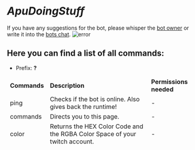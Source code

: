 # **_ApuDoingStuff_** 
If you have any suggestions for the bot, please whisper the [bot owner](https://twitch.tv/benASTRO) or write it into the [bots chat](https://twitch.tv/ApuDoingStuff/chat).
<img src="https://static-cdn.jtvnw.net/jtv_user_pictures/c1b46cfb-6bd0-48a7-8bdf-db288daa35f2-profile_image-300x300.png" alt="error">
## Here you can find a list of all commands:

* Prefix: **?**

<table>
  <thead>
    <td>
      <b> Commands </b>
    </td>
    <td>
      <b> Description </b>
    </td>
    <td>
      <b> Permissions needed </b>
    </td>
  </thead>
  <thead>
    <td>
      ping 
    </td>
    <td>
      Checks if the bot is online. Also gives back the runtime!
    </td>
    <td>
      -
    </td>
  </thead>
  <thead>
    <td>
      commands
    </td>
    <td>
      Directs you to this page.
    </td>
    <td>
      -
    </td>
  </thead>
  <thead>
    <td>
      color
    </td>
    <td>
      Returns the HEX Color Code and the RGBA Color Space of your twitch account.
    </td>
    <td>
      -
    </td>
  </thead>
    

